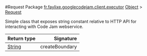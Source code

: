 #Request
Package [fr.faylixe.googlecodejam.client.executor](nullfr/faylixe/googlecodejam/client/executor)
[Object]() > [Request]()

<p>Simple class that exposes string constant
 relative to HTTP API for interacting with
 Code Jam webservice.</p>

Return type | Signature
--- | ---:
[String]() | createBoundary
